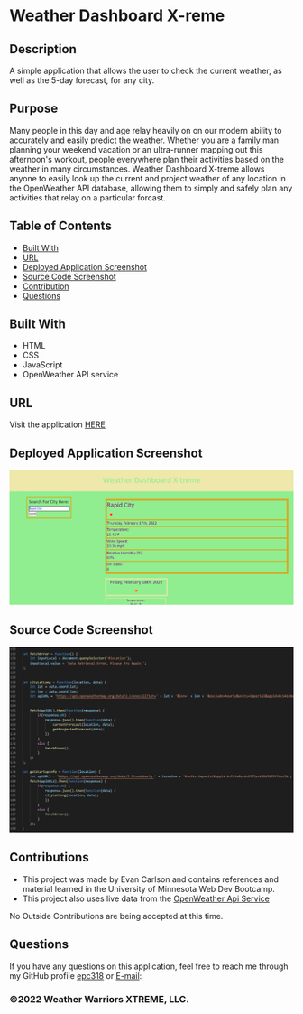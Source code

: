 # Weather Dashboard X-reme
  
## Description
A simple application that allows the user to check the current weather, as well as the 5-day forecast, for any city.

## Purpose
Many people in this day and age relay heavily on on our modern ability to accurately and easily predict the weather. Whether you are a family man planning your weekend vacation or an ultra-runner mapping out this afternoon's workout, people everywhere plan their activities based on the weather in many circumstances. Weather Dashboard X-treme allows anyone to easily look up the current and project weather of any location in the OpenWeather API database, allowing them to simply and safely plan any activities that relay on a particular forcast.

## Table of Contents
- [Built With](#languages)
- [URL](#url)
- [Deployed Application Screenshot](#App)
- [Source Code Screenshot](#Code)
- [Contribution](#contributing)
- [Questions](#questions)

## Built With
* HTML
* CSS
* JavaScript
* OpenWeather API service

## URL
Visit the application [HERE](https://epc318.github.io/Weather-Dashboard-Xtreme/)

## Deployed Application Screenshot
![Full page screenshot](assets/images/full_page_screenshot.PNG)

## Source Code Screenshot
![Source Code Example](assets/images/source_code_ex.PNG)

## Contributions
- This project was made by Evan Carlson and contains references and material learned in the University of Minnesota Web Dev Bootcamp.
- This project also uses live data from the [OpenWeather Api Service](https://openweathermap.org/)

No Outside Contributions are being accepted at this time.

## Questions
If you have any questions on this application, feel free to reach me through my GitHub profile [epc318](https://github.com/epc318) or [E-mail](carl4917@umn.edu):


### ©️2022 Weather Warriors XTREME, LLC.